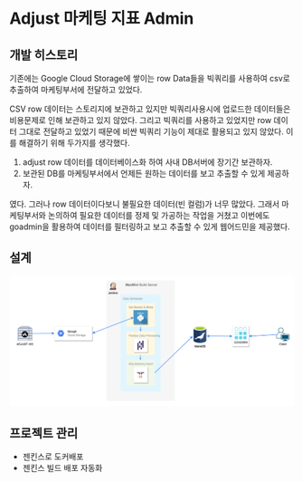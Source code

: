 # Adjust 마케팅 지표 Admin

## 개발 히스토리

기존에는 Google Cloud Storage에 쌓이는 row Data들을 빅쿼리를 사용하여 csv로 추출하여 마케팅부서에 전달하고 있었다.

CSV row 데이터는 스토리지에 보관하고 있지만 빅쿼리사용시에 업로드한 데이터들은 비용문제로 인해 보관하고 있지 않았다.
그리고 빅쿼리를 사용하고 있었지만 row 데이터 그대로 전달하고 있었기 때문에 비싼 빅쿼리 기능이 제대로 활용되고 있지 않았다.
이를 해결하기 위해 두가지를 생각했다.

1. adjust row 데이터를 데이터베이스화 하여 사내 DB서버에 장기간 보관하자.
2. 보관된 DB를 마케팅부서에서 언제든 원하는 데이터를 보고 추출할 수 있게 제공하자.

였다. 그러나 row 데이터이다보니 불필요한 데이터(빈 컬럼)가 너무 많았다. 그래서 마케팅부서와 논의하여 필요한 데이터를 
정제 및 가공하는 작업을 거쳤고 이번에도 goadmin을 활용하여 데이터를 필터링하고 보고 추출할 수 있게 웹어드민을 제공했다.

## 설계

![AdjustDBUpload](../img/AdjustDBUpload.png)

## 프로젝트 관리

* 젠킨스로 도커배포
* 젠킨스 빌드 배포 자동화